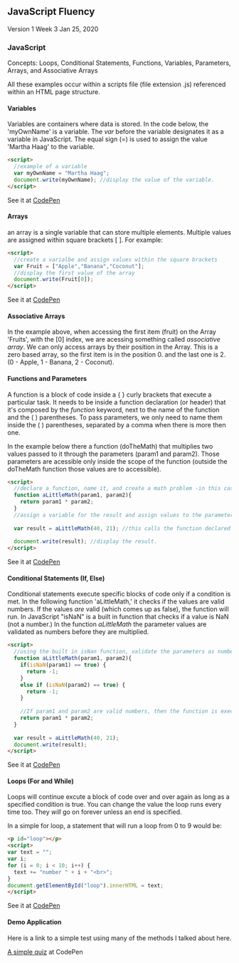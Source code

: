 ## JavaScript Fluency
Version 1  Week 3
Jan 25, 2020

### JavaScript
Concepts: Loops, Conditional Statements, Functions, Variables, Parameters, Arrays, and Associative Arrays

All these examples occur within a scripts file (file extension .js) referenced within an HTML page structure. 

#### Variables
Variables are containers where data is stored. In the code below, the 'myOwnName' is a variable. The *var* before the variable designates it as a variable in JavaScript. The equal sign (=) is used to assign the value 'Martha Haag' to the variable.

```html
<script>
  //example of a variable
  var myOwnName = "Martha Haag";
  document.write(myOwnName); //display the value of the variable.
</script>
```
See it at 
<a href="https://codepen.io/mintnerknown/pen/vYEPJGY">CodePen</a>

#### Arrays
an array is a single variable that can store multiple elements. Multiple values are assigned within square brackets [ ].
For example:

```html
<script>
  //create a varialbe and assign values within the square brackets
  var Fruit = ["Apple","Banana","Coconut"];
  //display the first value of the array
  document.write(Fruit[0]); 
</script>
```
See it at 
<a href="https://codepen.io/mintnerknown/pen/dyPrzpx" target="_blank">CodePen</a>

#### Associative Arrays
In the example above, when accessing the first item (fruit) on the Array 'Fruits', with the [0] index, we are acessing something called *associative array*. We can only access arrays by their position in the Array. This is a zero based array, so the first item is in the position 0. and the last one is 2. (0 - Apple, 1 - Banana, 2 - Coconut). 

#### Functions and Parameters
A function is a block of code inside a { } curly brackets that execute a particular task. It needs to be inside a function declaration (or header) that it's composed by the *function* keyword, next to the name of the function and the ( ) parentheses. To pass parameters, we only need to name them inside the ( ) parentheses, separated by a comma when there is more then one. 

In the example below there a function (doTheMath) that multiplies two values passed to it through the parameters (param1 and param2). Those parameters are acessible only inside the scope of the function (outside the doTheMath function those values are to accessible).


```html
<script>
  //declare a function, name it, and create a math problem -in this case simple multiplication
  function aLittleMath(param1, param2){
    return param1 * param2;
  }
  //assign a variable for the result and assign values to the parameters
  
  var result = aLittleMath(40, 21); //this calls the function declared above passing the values 40 and 21 as parameters. This is very simple and will only work with integers as parameters
  
  document.write(result); //display the result.
</script>
```
See it at 
<a href="https://codepen.io/mintnerknown/pen/abzMyWX" target="_blank">CodePen</a>


#### Conditional Statements (If, Else)
Conditional statements execute specific blocks of code only if a condition is met.  In the following function 'aLittleMath,' it checks if the values are valid numbers.  If the values *are* valid (which comes up as false), the function will run.  In JavaScript "isNaN" is a built in function that checks if a value is NaN (not a number.) In the function *aLittleMath* the parameter values are validated as numbers before they are multiplied. 


```html
<script>
  //using the built in isNan function, validate the parameters as numbers
  function aLittleMath(param1, param2){
    if(isNaN(param1) == true) {
      return -1; 
    }
    else if (isNaN(param2) == true) {
      return -1;
    }
  
    //If param1 and param2 are valid numbers, then the function is executed and a value returned
    return param1 * param2;
  }
  
  var result = aLittleMath(40, 21);
  document.write(result);
</script>
```
See it at 
<a href="https://codepen.io/mintnerknown/pen/oNgVeqN" target="_blank">CodePen</a>


#### Loops (For and While)
Loops will continue excute a block of code over and over again as long as a specified condition is true. You can change the value the loop runs every time too. They *will* go on forever unless an end is specified.

In a simple for loop, a statement that will run a loop from 0 to 9 would be:

```html
<p id="loop"></p>
<script>
var text = "";
var i;
for (i = 0; i < 10; i++) {
  text += "number " + i + "<br>";
}
document.getElementById("loop").innerHTML = text;
</script>
```
See it at 
<a href="https://codepen.io/mintnerknown/pen/gObExBm" target="_blank">CodePen</a>


#### Demo Application

Here is a link to a simple test using many of the methods I talked about here.

<a href="https://codepen.io/mintnerknown/pen/VwYRzqe" target="_blank">A simple quiz</a> at CodePen
